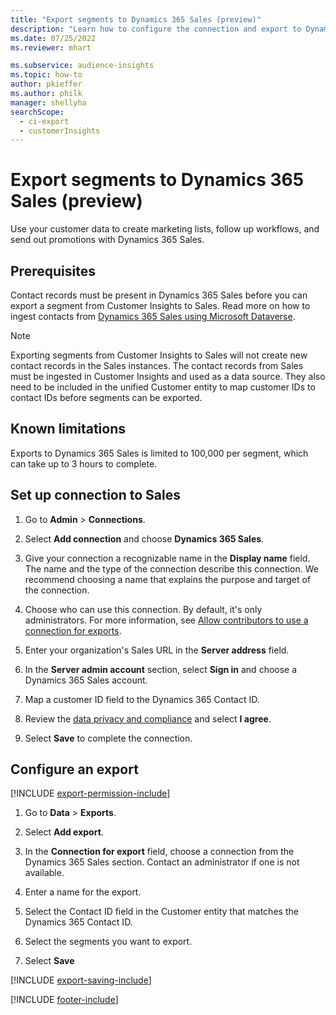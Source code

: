 ```yaml
---
title: "Export segments to Dynamics 365 Sales (preview)"
description: "Learn how to configure the connection and export to Dynamics 365 Sales."
ms.date: 07/25/2022
ms.reviewer: mhart

ms.subservice: audience-insights
ms.topic: how-to
author: pkieffer
ms.author: philk
manager: shellyha
searchScope: 
  - ci-export
  - customerInsights
---
```


# Export segments to Dynamics 365 Sales (preview)

Use your customer data to create marketing lists, follow up workflows, and send out promotions with Dynamics 365 Sales.

## Prerequisites

Contact records must be present in Dynamics 365 Sales before you can export a segment from Customer Insights to Sales. Read more on how to ingest contacts from [Dynamics 365 Sales using Microsoft Dataverse](connect-dataverse-managed-lake.md).

   > [!NOTE]
   > Exporting segments from Customer Insights to Sales will not create new contact records in the Sales instances. The contact records from Sales must be ingested in Customer Insights and used as a data source. They also need to be included in the unified Customer entity to map customer IDs to contact IDs before segments can be exported.

## Known limitations

Exports to Dynamics 365 Sales is limited to 100,000 per segment, which can take up to 3 hours to complete.

## Set up connection to Sales

1. Go to **Admin** > **Connections**.

1. Select **Add connection** and choose **Dynamics 365 Sales**.

1. Give your connection a recognizable name in the **Display name** field. The name and the type of the connection describe this connection. We recommend choosing a name that explains the purpose and target of the connection.

1. Choose who can use this connection. By default, it's only administrators. For more information, see [Allow contributors to use a connection for exports](connections.md#allow-contributors-to-use-a-connection-for-exports).

1. Enter your organization's Sales URL in the **Server address** field.

1. In the **Server admin account** section, select **Sign in** and choose a Dynamics 365 Sales account.

1. Map a customer ID field to the Dynamics 365 Contact ID.

1. Review the [data privacy and compliance](connections.md#data-privacy-and-compliance) and select **I agree**.

1. Select **Save** to complete the connection.

## Configure an export

[!INCLUDE [export-permission-include](includes/export-permission.md)]

1. Go to **Data** > **Exports**.

1. Select **Add export**.

1. In the **Connection for export** field, choose a connection from the Dynamics 365 Sales section. Contact an administrator if one is not available.

1. Enter a name for the export.

1. Select the Contact ID field in the Customer entity that matches the Dynamics 365 Contact ID.

1. Select the segments you want to export.

1. Select **Save**

[!INCLUDE [export-saving-include](includes/export-saving.md)]

[!INCLUDE [footer-include](includes/footer-banner.md)]
